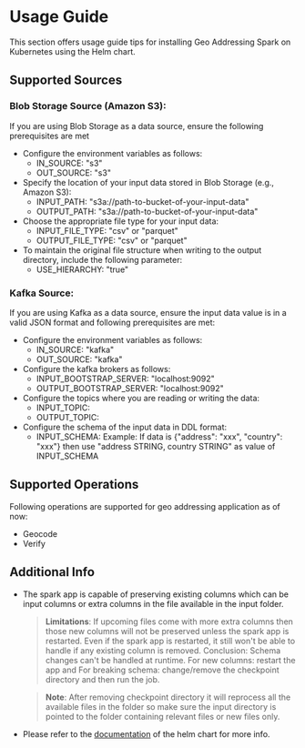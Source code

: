 # Usage Guide

This section offers usage guide tips for installing Geo Addressing Spark on Kubernetes using the Helm chart.

## Supported Sources

### **Blob Storage Source (Amazon S3)**:

If you are using Blob Storage as a data source, ensure the following prerequisites are met

- Configure the environment variables as follows:
    - IN_SOURCE: "s3"
    - OUT_SOURCE: "s3"
- Specify the location of your input data stored in Blob Storage (e.g., Amazon S3):
    - INPUT_PATH: "s3a://path-to-bucket-of-your-input-data"
    - OUTPUT_PATH: "s3a://path-to-bucket-of-your-input-data"
- Choose the appropriate file type for your input data:
    - INPUT_FILE_TYPE: "csv" or "parquet"
    - OUTPUT_FILE_TYPE: "csv" or "parquet"
- To maintain the original file structure when writing to the output directory, include the following parameter:
    - USE_HIERARCHY: "true"

### **Kafka Source**:

If you are using Kafka as a data source, ensure the input data value is in a valid JSON format and following prerequisites are met:

- Configure the environment variables as follows:
    - IN_SOURCE: "kafka"
    - OUT_SOURCE: "kafka"
- Configure the kafka brokers as follows:
    - INPUT_BOOTSTRAP_SERVER: "localhost:9092"
    - OUTPUT_BOOTSTRAP_SERVER: "localhost:9092"
- Configure the topics where you are reading or writing the data:
    - INPUT_TOPIC:
    - OUTPUT_TOPIC:
- Configure the schema of the input data in DDL format:
    - INPUT_SCHEMA:
      Example: If data is {"address": "xxx", "country": "xxx"} then use "address STRING, country STRING" as value of INPUT_SCHEMA

## Supported Operations

Following operations are supported for geo addressing application as of now:

- Geocode
- Verify

## Additional Info

- The spark app is capable of preserving existing columns which can be input columns or extra columns in the file
  available in the input folder.

  > **Limitations**:
  If upcoming files come with more extra columns then those new columns will not be preserved unless the spark app is
  restarted.
  Even if the spark app is restarted, it still won't be able to handle if any existing column is removed.
  Conclusion:
  Schema changes can't be handled at runtime. For new columns: restart the app and For breaking schema: change/remove
  the
  checkpoint directory and then run the job.

  > **Note**:
  After removing checkpoint directory it will reprocess all the available files in the folder so make sure the input
  directory is pointed to the folder containing relevant files or new files only.


- Please refer to
  the [documentation](../../charts/component-charts/geo-addressing-spark-on-k8s-generic/README.md#environment-variables)
  of the helm chart for more info.
